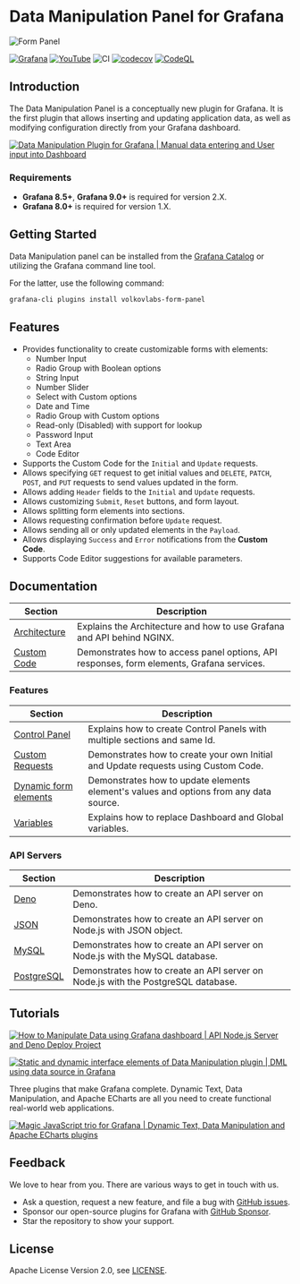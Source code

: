 # Data Manipulation Panel for Grafana

![Form Panel](https://raw.githubusercontent.com/volkovlabs/volkovlabs-form-panel/main/src/img/panel.png)

[![Grafana](https://img.shields.io/badge/Grafana-9.4.3-orange)](https://www.grafana.com)
[![YouTube](https://img.shields.io/badge/YouTube-Playlist-red)](https://www.youtube.com/playlist?list=PLPow72ygztmRXSNBxyw0sFnnvNRY_CsSA)
![CI](https://github.com/volkovlabs/volkovlabs-form-panel/workflows/CI/badge.svg)
[![codecov](https://codecov.io/gh/VolkovLabs/volkovlabs-form-panel/branch/main/graph/badge.svg?token=0m6f0ktUar)](https://codecov.io/gh/VolkovLabs/volkovlabs-form-panel)
[![CodeQL](https://github.com/VolkovLabs/volkovlabs-form-panel/actions/workflows/codeql-analysis.yml/badge.svg)](https://github.com/VolkovLabs/volkovlabs-form-panel/actions/workflows/codeql-analysis.yml)

## Introduction

The Data Manipulation Panel is a conceptually new plugin for Grafana. It is the first plugin that allows inserting and updating application data, as well as modifying configuration directly from your Grafana dashboard.

[![Data Manipulation Plugin for Grafana | Manual data entering and User input into Dashboard](https://raw.githubusercontent.com/volkovlabs/volkovlabs-form-panel/main/img/video.png)](https://youtu.be/DXALVG8GijM)

### Requirements

- **Grafana 8.5+**, **Grafana 9.0+** is required for version 2.X.
- **Grafana 8.0+** is required for version 1.X.

## Getting Started

Data Manipulation panel can be installed from the [Grafana Catalog](https://grafana.com/grafana/plugins/volkovlabs-form-panel/) or utilizing the Grafana command line tool.

For the latter, use the following command:

```bash
grafana-cli plugins install volkovlabs-form-panel
```

## Features

- Provides functionality to create customizable forms with elements:
  - Number Input
  - Radio Group with Boolean options
  - String Input
  - Number Slider
  - Select with Custom options
  - Date and Time
  - Radio Group with Custom options
  - Read-only (Disabled) with support for lookup
  - Password Input
  - Text Area
  - Code Editor
- Supports the Custom Code for the `Initial` and `Update` requests.
- Allows specifying `GET` request to get initial values and `DELETE`, `PATCH`, `POST`, and `PUT` requests to send values updated in the form.
- Allows adding `Header` fields to the `Initial` and `Update` requests.
- Allows customizing `Submit`, `Reset` buttons, and form layout.
- Allows splitting form elements into sections.
- Allows requesting confirmation before `Update` request.
- Allows sending all or only updated elements in the `Payload`.
- Allows displaying `Success` and `Error` notifications from the **Custom Code**.
- Supports Code Editor suggestions for available parameters.

## Documentation

| Section | Description |
| -- | -- |
| [Architecture](https://volkovlabs.io/plugins/volkovlabs-form-panel/architecture) | Explains the Architecture and how to use Grafana and API behind NGINX. |
| [Custom Code](https://volkovlabs.io/plugins/volkovlabs-form-panel/code) | Demonstrates how to access panel options, API responses, form elements, Grafana services. |

### Features

| Section | Description |
| -- | -- |
| [Control Panel](https://volkovlabs.io/plugins/volkovlabs-form-panel/control) | Explains how to create Control Panels with multiple sections and same Id. |
| [Custom Requests](https://volkovlabs.io/plugins/volkovlabs-form-panel/request) | Demonstrates how to create your own Initial and Update requests using Custom Code. |
| [Dynamic form elements](https://volkovlabs.io/plugins/volkovlabs-form-panel/dynamic) | Demonstrates how to update elements element's values and options from any data source. |
| [Variables](https://volkovlabs.io/plugins/volkovlabs-form-panel/variables) | Explains how to replace Dashboard and Global variables. |

### API Servers

| Section                          | Description                                                                       |
| -------------------------------- | --------------------------------------------------------------------------------- |
| [Deno](https://volkovlabs.io/plugins/volkovlabs-form-panel/servers/deno)             | Demonstrates how to create an API server on Deno.                                 |
| [JSON](https://volkovlabs.io/plugins/volkovlabs-form-panel/servers/json)             | Demonstrates how to create an API server on Node.js with JSON object.             |
| [MySQL](https://volkovlabs.io/plugins/volkovlabs-form-panel/servers/mysql)           | Demonstrates how to create an API server on Node.js with the MySQL database.      |
| [PostgreSQL](https://volkovlabs.io/plugins/volkovlabs-form-panel/servers/postgresql) | Demonstrates how to create an API server on Node.js with the PostgreSQL database. |

## Tutorials

[![How to Manipulate Data using Grafana dashboard | API Node.js Server and Deno Deploy Project](https://raw.githubusercontent.com/volkovlabs/volkovlabs-form-panel/main/img/server.png)](https://youtu.be/SHN2S-dRIEM)

[![Static and dynamic interface elements of Data Manipulation plugin | DML using data source in Grafana](https://raw.githubusercontent.com/volkovlabs/volkovlabs-form-panel/main/img/elements.png)](https://youtu.be/RSVH1bSBNl8)

Three plugins that make Grafana complete. Dynamic Text, Data Manipulation, and Apache ECharts are all you need to create functional real-world web applications.

[![Magic JavaScript trio for Grafana | Dynamic Text, Data Manipulation and Apache ECharts plugins](https://raw.githubusercontent.com/volkovlabs/volkovlabs-form-panel/main/img/magic-trio.png)](https://youtu.be/wPr4gZYzUVA)

## Feedback

We love to hear from you. There are various ways to get in touch with us.

- Ask a question, request a new feature, and file a bug with [GitHub issues](https://github.com/volkovlabs/volkovlabs-form-panel/issues/new/choose).
- Sponsor our open-source plugins for Grafana with [GitHub Sponsor](https://github.com/sponsors/VolkovLabs).
- Star the repository to show your support.

## License

Apache License Version 2.0, see [LICENSE](https://github.com/volkovlabs/volkovlabs-form-panel/blob/main/LICENSE).
